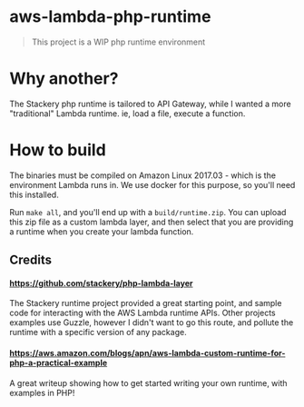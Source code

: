 # aws-lambda-php-runtime
> This project is a WIP php runtime environment

# Why another?
The Stackery php runtime is tailored to API Gateway, while I wanted a more "traditional"
Lambda runtime. ie, load a file, execute a function.

# How to build
The binaries must be compiled on Amazon Linux 2017.03 - which is the environment Lambda
runs in. We use docker for this purpose, so you'll need this installed.

Run `make all`, and you'll end up with a `build/runtime.zip`. You can upload this zip file
as a custom lambda layer, and then select that you are providing a runtime when you create
your lambda function.

## Credits 

#### https://github.com/stackery/php-lambda-layer
The Stackery runtime project provided a great starting point, and sample code for
interacting with the AWS Lambda runtime APIs. Other projects examples use Guzzle,
however I didn't want to go this route, and pollute the runtime with a specific
version of any package.

#### https://aws.amazon.com/blogs/apn/aws-lambda-custom-runtime-for-php-a-practical-example
A great writeup showing how to get started writing your own runtime, with examples in PHP!